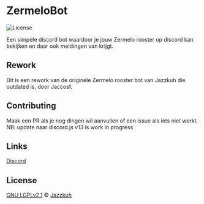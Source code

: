 # ZermeloBot
![License](https://img.shields.io/github/license/Jazzkuh/ZermeloBot)

Een simpele discord bot waardoor je jouw Zermelo rooster op discord kan bekijken en daar ook meldingen van krijgt.

## Rework
Dit is een rework van de originele Zermelo rooster bot van Jazzkuh die outdated is, door Jaccosf.

## Contributing
Maak een PR als je nog dingen wil aanvullen of een issue als iets niet werkt.
NB: update naar discord.js v13 is work in progress

## Links
[Discord](https://discord.gg/BVPuMqp)

## License
[GNU LGPLv2.1](https://choosealicense.com/licenses/lgpl-2.1/) © [Jazzkuh](https://github.com/Jazzkuh/)

